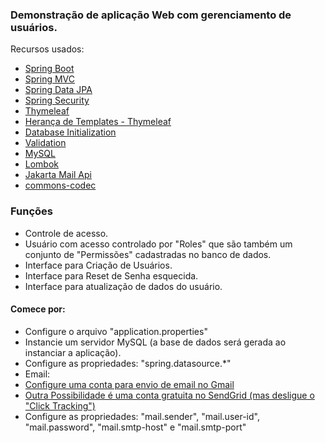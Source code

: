 

### Demonstração de aplicação Web com gerenciamento de usuários.

Recursos usados:

* [Spring Boot](https://spring.io/projects/spring-boot)
* [Spring MVC](https://docs.spring.io/spring-framework/reference/web.html)
* [Spring Data JPA](https://docs.spring.io/spring-boot/3.4.0/reference/data/sql.html#data.sql.jpa-and-spring-data)
* [Spring Security](https://docs.spring.io/spring-boot/3.4.0/reference/web/spring-security.html)
* [Thymeleaf](https://docs.spring.io/spring-boot/3.4.0/reference/web/servlet.html#web.servlet.spring-mvc.template-engines)
* [Herança de Templates - Thymeleaf](https://www.treinaweb.com.br/blog/thymeleaf-heranca-de-templates)
* [Database Initialization](https://docs.spring.io/spring-boot/how-to/data-initialization.html)
* [Validation](https://docs.spring.io/spring-boot/3.4.0/reference/io/validation.html)
* [MySQL](https://www.mysql.com/)
* [Lombok](https://projectlombok.org/)
* [Jakarta Mail Api](https://jakarta.ee/specifications/mail/)
* [commons-codec](https://commons.apache.org/proper/commons-codec/)

### Funções
* Controle de acesso.
* Usuário com acesso controlado por "Roles" que são também um conjunto de "Permissões" cadastradas no banco de dados.
* Interface para Criação de Usuários.
* Interface para Reset de Senha esquecida.
* Interface para atualização de dados do usuário.

#### Comece por:
* Configure o arquivo "application.properties"
* Instancie um servidor MySQL (a base de dados será gerada ao instanciar a aplicação).
* Configure as propriedades: "spring.datasource.*"
* Email:
* [Configure uma conta para envio de email no Gmail](https://support.google.com/accounts/answer/185833?hl=pt-BR)
* [Outra Possibilidade é uma conta gratuita no SendGrid (mas desligue o "Click Tracking")](https://sendgrid.com/)
* Configure as propriedades: "mail.sender", "mail.user-id", "mail.password", "mail.smtp-host" e "mail.smtp-port"

